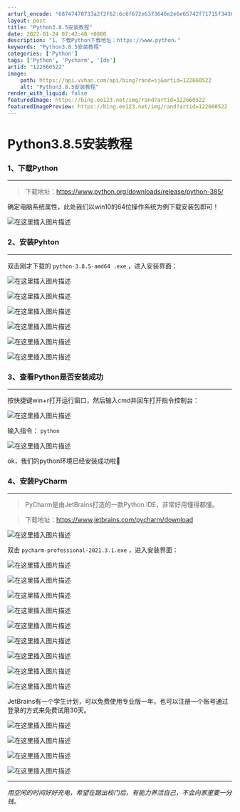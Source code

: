 ```yaml
---
arturl_encode: "68747470733a2f2f62:6c6f672e6373646e2e6e65742f71715f34363932313032382f:61727469636c652f64657461696c732f313232363630353232"
layout: post
title: "Python3.8.5安装教程"
date: 2022-01-24 07:42:48 +0800
description: "1、下载Python下载地址：https://www.python."
keywords: "Python3.8.5安装教程"
categories: ['Python']
tags: ['Python', 'Pycharm', 'Ide']
artid: "122660522"
image:
    path: https://api.vvhan.com/api/bing?rand=sj&artid=122660522
    alt: "Python3.8.5安装教程"
render_with_liquid: false
featuredImage: https://bing.ee123.net/img/rand?artid=122660522
featuredImagePreview: https://bing.ee123.net/img/rand?artid=122660522
---
```


# Python3.8.5安装教程

### 1、下载Python

---

> 下载地址：https://www.python.org/downloads/release/python-385/

确定电脑系统属性，此处我们以win10的64位操作系统为例下载安装包即可！
  
![在这里插入图片描述](https://i-blog.csdnimg.cn/blog_migrate/c8ef63adb38955d89c66806980c0bb1e.png)

### 2、安装Pyhton

---

双击刚才下载的
`python-3.8.5-amd64 .exe`
，进入安装界面：
  
![在这里插入图片描述](https://i-blog.csdnimg.cn/blog_migrate/10bb56a590ed3b63cf36701036c3b777.png)
  
![在这里插入图片描述](https://i-blog.csdnimg.cn/blog_migrate/ca25cae4a74befffa54fc25357e3f0db.png)
  
![在这里插入图片描述](https://i-blog.csdnimg.cn/blog_migrate/83ac34e28358c5a2897ff2b7b2129d56.png)
  
![在这里插入图片描述](https://i-blog.csdnimg.cn/blog_migrate/d0a710c2b734cfc84d1fd3f3b729b3ca.png)
  
![在这里插入图片描述](https://i-blog.csdnimg.cn/blog_migrate/07be4ad37c5bb2e2980f4b85a51466bf.png)
  
![在这里插入图片描述](https://i-blog.csdnimg.cn/blog_migrate/61ca0db09b9a7302604b9a66c388304d.png)

  

### 3、查看Python是否安装成功

---

按快捷键win+r打开运行窗口，然后输入cmd并回车打开指令控制台：
  
![在这里插入图片描述](https://i-blog.csdnimg.cn/blog_migrate/625eb61358f5160f22869db35f1a219d.png)

输入指令：
`python`
  
![在这里插入图片描述](https://i-blog.csdnimg.cn/blog_migrate/c210fcd0b43cf6a123f7358e2cee513c.png)
  
ok，我们的python环境已经安装成功啦🥰

  

### 4、安装PyCharm

---

> PyCharm是由JetBrains打造的一款Python IDE，非常好用懂得都懂。

> 下载地址：https://www.jetbrains.com/pycharm/download

![在这里插入图片描述](https://i-blog.csdnimg.cn/blog_migrate/aaa173b1250ad0349d26eefba5970e26.png)
  
双击
`pycharm-professional-2021.3.1.exe`
，进入安装界面：
  
![在这里插入图片描述](https://i-blog.csdnimg.cn/blog_migrate/d434118ee6f90f35a839db220f694478.png)
  
![在这里插入图片描述](https://i-blog.csdnimg.cn/blog_migrate/59a87ce13163c72fde17e810fe854ba1.png)
  
![在这里插入图片描述](https://i-blog.csdnimg.cn/blog_migrate/17c073b7ba0d9861314575b9874cddc3.png)
  
![在这里插入图片描述](https://i-blog.csdnimg.cn/blog_migrate/23a02f8d0f04f0ba6226a1d2714fe339.png)
  
![在这里插入图片描述](https://i-blog.csdnimg.cn/blog_migrate/d61d0f9db1ddb3eb4f33134dd2f81219.png)
  
![在这里插入图片描述](https://i-blog.csdnimg.cn/blog_migrate/bab13a49830795bec7e682934e0ae13c.png)
  
![在这里插入图片描述](https://i-blog.csdnimg.cn/blog_migrate/91ba0853371ba138ccf05c6c7cd62918.png)
  
![在这里插入图片描述](https://i-blog.csdnimg.cn/blog_migrate/c49186842d2b4ddd9b7dfedc3235aa96.png)
  
![在这里插入图片描述](https://i-blog.csdnimg.cn/blog_migrate/3207a467d7f3ac00feb7cdab08a8bcb4.png)
  
JetBrains有一个学生计划，可以免费使用专业版一年，也可以注册一个账号通过登录的方式来免费试用30天。
  
![在这里插入图片描述](https://i-blog.csdnimg.cn/blog_migrate/36d82056820da71fae6606612f8c4f91.png)
  
![在这里插入图片描述](https://i-blog.csdnimg.cn/blog_migrate/ef45f9db1af89e2e9d9eb68bc41c275e.png)

![在这里插入图片描述](https://i-blog.csdnimg.cn/blog_migrate/66cdf20043bdab1b5ccba33d643e69b3.png)

![在这里插入图片描述](https://i-blog.csdnimg.cn/blog_migrate/41e64442ef7789f6328deafbd07a15b8.png)

---

*用空闲的时间好好充电，希望在踏出校门后，有能力养活自己，不会向家里要一分钱。*